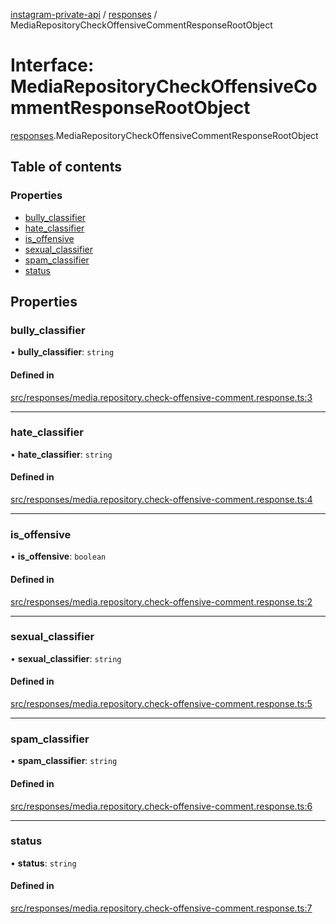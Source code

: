 [instagram-private-api](../../README.md) / [responses](../../modules/responses.md) / MediaRepositoryCheckOffensiveCommentResponseRootObject

# Interface: MediaRepositoryCheckOffensiveCommentResponseRootObject

[responses](../../modules/responses.md).MediaRepositoryCheckOffensiveCommentResponseRootObject

## Table of contents

### Properties

- [bully\_classifier](MediaRepositoryCheckOffensiveCommentResponseRootObject.md#bully_classifier)
- [hate\_classifier](MediaRepositoryCheckOffensiveCommentResponseRootObject.md#hate_classifier)
- [is\_offensive](MediaRepositoryCheckOffensiveCommentResponseRootObject.md#is_offensive)
- [sexual\_classifier](MediaRepositoryCheckOffensiveCommentResponseRootObject.md#sexual_classifier)
- [spam\_classifier](MediaRepositoryCheckOffensiveCommentResponseRootObject.md#spam_classifier)
- [status](MediaRepositoryCheckOffensiveCommentResponseRootObject.md#status)

## Properties

### bully\_classifier

• **bully\_classifier**: `string`

#### Defined in

[src/responses/media.repository.check-offensive-comment.response.ts:3](https://github.com/Nerixyz/instagram-private-api/blob/b3351b9/src/responses/media.repository.check-offensive-comment.response.ts#L3)

___

### hate\_classifier

• **hate\_classifier**: `string`

#### Defined in

[src/responses/media.repository.check-offensive-comment.response.ts:4](https://github.com/Nerixyz/instagram-private-api/blob/b3351b9/src/responses/media.repository.check-offensive-comment.response.ts#L4)

___

### is\_offensive

• **is\_offensive**: `boolean`

#### Defined in

[src/responses/media.repository.check-offensive-comment.response.ts:2](https://github.com/Nerixyz/instagram-private-api/blob/b3351b9/src/responses/media.repository.check-offensive-comment.response.ts#L2)

___

### sexual\_classifier

• **sexual\_classifier**: `string`

#### Defined in

[src/responses/media.repository.check-offensive-comment.response.ts:5](https://github.com/Nerixyz/instagram-private-api/blob/b3351b9/src/responses/media.repository.check-offensive-comment.response.ts#L5)

___

### spam\_classifier

• **spam\_classifier**: `string`

#### Defined in

[src/responses/media.repository.check-offensive-comment.response.ts:6](https://github.com/Nerixyz/instagram-private-api/blob/b3351b9/src/responses/media.repository.check-offensive-comment.response.ts#L6)

___

### status

• **status**: `string`

#### Defined in

[src/responses/media.repository.check-offensive-comment.response.ts:7](https://github.com/Nerixyz/instagram-private-api/blob/b3351b9/src/responses/media.repository.check-offensive-comment.response.ts#L7)

